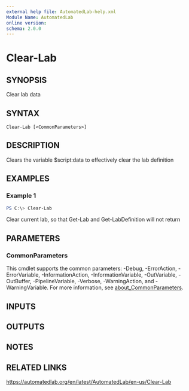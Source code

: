 ```yaml
---
external help file: AutomatedLab-help.xml
Module Name: AutomatedLab
online version:
schema: 2.0.0
---
```


# Clear-Lab

## SYNOPSIS
Clear lab data

## SYNTAX

```
Clear-Lab [<CommonParameters>]
```

## DESCRIPTION
Clears the variable $script:data to effectively clear the lab definition

## EXAMPLES

### Example 1
```powershell
PS C:\> Clear-Lab
```

Clear current lab, so that Get-Lab and Get-LabDefinition will not return

## PARAMETERS

### CommonParameters
This cmdlet supports the common parameters: -Debug, -ErrorAction, -ErrorVariable, -InformationAction, -InformationVariable, -OutVariable, -OutBuffer, -PipelineVariable, -Verbose, -WarningAction, and -WarningVariable. For more information, see [about_CommonParameters](http://go.microsoft.com/fwlink/?LinkID=113216).

## INPUTS

## OUTPUTS

## NOTES

## RELATED LINKS
https://automatedlab.org/en/latest/AutomatedLab/en-us/Clear-Lab
